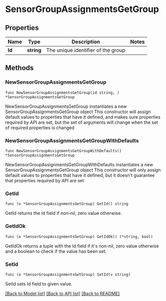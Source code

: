 # SensorGroupAssignmentsGetGroup

## Properties

Name | Type | Description | Notes
------------ | ------------- | ------------- | -------------
**Id** | **string** | The unique identifier of the group | 

## Methods

### NewSensorGroupAssignmentsGetGroup

`func NewSensorGroupAssignmentsGetGroup(id string, ) *SensorGroupAssignmentsGetGroup`

NewSensorGroupAssignmentsGetGroup instantiates a new SensorGroupAssignmentsGetGroup object
This constructor will assign default values to properties that have it defined,
and makes sure properties required by API are set, but the set of arguments
will change when the set of required properties is changed

### NewSensorGroupAssignmentsGetGroupWithDefaults

`func NewSensorGroupAssignmentsGetGroupWithDefaults() *SensorGroupAssignmentsGetGroup`

NewSensorGroupAssignmentsGetGroupWithDefaults instantiates a new SensorGroupAssignmentsGetGroup object
This constructor will only assign default values to properties that have it defined,
but it doesn't guarantee that properties required by API are set

### GetId

`func (o *SensorGroupAssignmentsGetGroup) GetId() string`

GetId returns the Id field if non-nil, zero value otherwise.

### GetIdOk

`func (o *SensorGroupAssignmentsGetGroup) GetIdOk() (*string, bool)`

GetIdOk returns a tuple with the Id field if it's non-nil, zero value otherwise
and a boolean to check if the value has been set.

### SetId

`func (o *SensorGroupAssignmentsGetGroup) SetId(v string)`

SetId sets Id field to given value.



[[Back to Model list]](../README.md#documentation-for-models) [[Back to API list]](../README.md#documentation-for-api-endpoints) [[Back to README]](../README.md)



